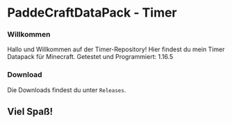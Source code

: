 # PaddeCraftDataPack - Timer

### Willkommen

Hallo und Willkommen auf der Timer-Repository!
Hier findest du mein Timer Datapack für Minecraft.
Getestet und Programmiert: 1.16.5

### Download

Die Downloads findest du unter `Releases`.

## Viel Spaß!

